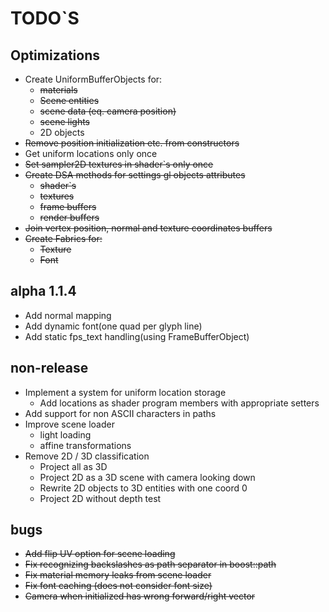 # TODO`S

## Optimizations
* Create UniformBufferObjects for:
  * ~~materials~~
  * ~~Scene entities~~
  * ~~scene data (eq. camera position)~~
  * ~~scene lights~~
  * 2D objects
* ~~Remove position initialization etc. from constructors~~
* Get uniform locations only once
* ~~Set sampler2D textures in shader`s only once~~
* ~~Create DSA methods for settings gl objects attributes~~
  * ~~shader`s~~
  * ~~textures~~
  * ~~frame buffers~~
  * ~~render buffers~~
* ~~Join vertex position, normal and texture coordinates buffers~~
* ~~Create Fabrics for:~~
  * ~~Texture~~
  * ~~Font~~

## alpha 1.1.4
* Add normal mapping
* Add dynamic font(one quad per glyph line)
* Add static fps_text handling(using FrameBufferObject)

## non-release
* Implement a system for uniform location storage  
  * Add locations as shader program members with appropriate setters
* Add support for non ASCII characters in paths
* Improve scene loader
  * light loading
  * affine transformations
* Remove 2D / 3D classification
  * Project all as 3D
  * Project 2D as a 3D scene with camera looking down
  * Rewrite 2D objects to 3D entities with one coord 0
  * Project 2D without depth test

## bugs
* ~~Add flip UV option for scene loading~~
* ~~Fix recognizing backslashes as path separator in boost::path~~
* ~~Fix material memory leaks from scene loader~~
* ~~Fix font caching (does not consider font size)~~
* ~~Camera when initialized has wrong forward/right vector~~
